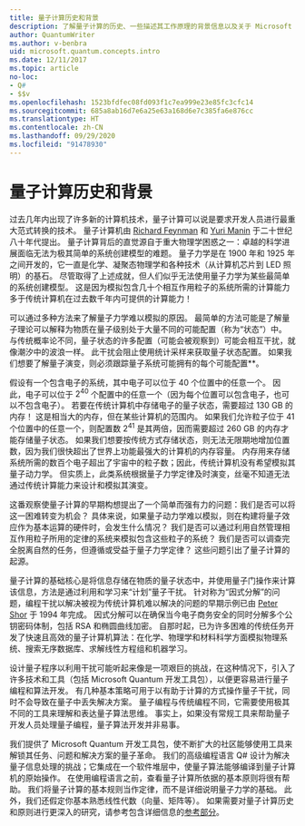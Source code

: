 ```yaml
---
title: 量子计算历史和背景
description: 了解量子计算的历史、一些描述其工作原理的背景信息以及关于 Microsoft Quantum 开发工具包的信息。
author: QuantumWriter
ms.author: v-benbra
uid: microsoft.quantum.concepts.intro
ms.date: 12/11/2017
ms.topic: article
no-loc:
- Q#
- $$v
ms.openlocfilehash: 1523bfdfec08fd093f1c7ea999e23e85fc3cfc14
ms.sourcegitcommit: 685a8ab16d7e6a25e63a168d6e7c385fa6e876cc
ms.translationtype: HT
ms.contentlocale: zh-CN
ms.lasthandoff: 09/29/2020
ms.locfileid: "91478930"
---
```

# <a name="quantum-computing-history-and-background"></a>量子计算历史和背景

过去几年内出现了许多新的计算机技术，量子计算可以说是要求开发人员进行最重大范式转换的技术。  量子计算机由 [Richard Feynman](https://en.wikipedia.org/wiki/Richard_Feynman) 和 [Yuri Manin](https://en.wikipedia.org/wiki/Yuri_Manin) 于二十世纪八十年代提出。  量子计算背后的直觉源自于重大物理学困惑之一：卓越的科学进展面临无法为极其简单的系统创建模型的难题。 量子力学是在 1900 年和 1925 年之间开发的，它一直是化学、凝聚态物理学和各种技术（从计算机芯片到 LED 照明）的基石。  尽管取得了上述成就，但人们似乎无法使用量子力学为某些最简单的系统创建模型。  这是因为模拟包含几十个相互作用粒子的系统所需的计算能力多于传统计算机在过去数千年内可提供的计算能力！

可以通过多种方法来了解量子力学难以模拟的原因。  最简单的方法可能是了解量子理论可以解释为物质在量子级别处于大量不同的可能配置（称为“状态”）中。  与传统概率论不同，量子状态的许多配置（可能会被观察到）可能会相互干扰，就像潮汐中的波浪一样。  此干扰会阻止使用统计采样来获取量子状态配置。  如果我们想要了解量子演变，则必须跟踪量子系统可能拥有的每个可能配置**。  

假设有一个包含电子的系统，其中电子可以位于 $40$ 个位置中的任意一个。  因此，电子可以位于 $2^{40}$ 个配置中的任意一个（因为每个位置可以包含电子，也可以不包含电子）。 若要在传统计算机中存储电子的量子状态，需要超过 $130$ GB 的内存！  这是相当大的内存，但在某些计算机的范围内。  如果我们允许粒子位于 $41$ 个位置中的任意一个，则配置数 $2^{41}$ 是其两倍，因而需要超过 $260$ GB 的内存才能存储量子状态。 如果我们想要按传统方式存储状态，则无法无限期地增加位置数，因为我们很快超出了世界上功能最强大的计算机的内存容量。  内存用来存储系统所需的数百个电子超出了宇宙中的粒子数；因此，传统计算机没有希望模拟其量子动力学。 但实质上，此类系统根据量子力学定律及时演变，丝毫不知道无法通过传统计算能力来设计和模拟其演变。

这番观察使量子计算的早期构想提出了一个简单而强有力的问题：我们是否可以将这一困难转变为机会？  具体来说，如果量子动力学难以模拟，则在构建将量子效应作为基本运算的硬件时，会发生什么情况？  我们是否可以通过利用自然管理相互作用粒子所用的定律的系统来模拟包含这些粒子的系统？ 我们是否可以调查完全脱离自然的任务，但遵循或受益于量子力学定律？  这些问题引出了量子计算的起源。

量子计算的基础核心是将信息存储在物质的量子状态中，并使用量子门操作来计算该信息，方法是通过利用和学习来“计划”量子干扰。  针对称为“因式分解”的问题，编程干扰以解决被视为传统计算机难以解决的问题的早期示例已由 [Peter Shor](https://en.wikipedia.org/wiki/Peter_Shor) 于 1994 年完成。  因式分解可以在确保当今电子商务安全的同时分解多个公钥密码体制，包括 RSA 和椭圆曲线加密。  自那时起，已为许多困难的传统任务开发了快速且高效的量子计算机算法：在化学、物理学和材料科学方面模拟物理系统、搜索无序数据库、求解线性方程组和机器学习。

设计量子程序以利用干扰可能听起来像是一项艰巨的挑战，在这种情况下，引入了许多技术和工具（包括 Microsoft Quantum 开发工具包），以便更容易进行量子编程和算法开发。 有几种基本策略可用于以有助于计算的方式操作量子干扰，同时不会导致在量子中丢失解决方案。 量子编程与传统编程不同，它需要使用极其不同的工具来理解和表达量子算法思维。 事实上，如果没有常规工具来帮助量子开发人员处理量子编程，量子算法开发并非易事。

我们提供了 Microsoft Quantum 开发工具包，使不断扩大的社区能够使用工具来解锁其任务、问题和解决方案的量子革命。 我们的高级编程语言 Q# 设计为解决量子信息处理的挑战；它集成在一个软件堆层中，使量子算法能够编译到量子计算机的原始操作。  在使用编程语言之前，查看量子计算所依据的基本原则将很有帮助。 我们将量子计算的基本规则当作定律，而不是详细说明量子力学的基础。 此外，我们还假定你基本熟悉线性代数（向量、矩阵等）。 如果需要对量子计算历史和原则进行更深入的研究，请参考包含详细信息的[参考部分](xref:microsoft.quantum.more-information)。
